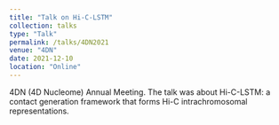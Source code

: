 ```yaml
---
title: "Talk on Hi-C-LSTM"
collection: talks
type: "Talk"
permalink: /talks/4DN2021
venue: "4DN"
date: 2021-12-10
location: "Online"
---
```


4DN (4D Nucleome) Annual Meeting. The talk was about Hi-C-LSTM: a contact generation framework that forms Hi-C intrachromosomal representations. 
